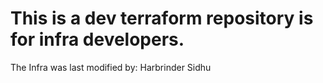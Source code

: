 # This is a dev terraform repository is for infra developers. 

The Infra was last modified by: Harbrinder Sidhu
